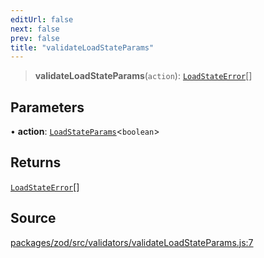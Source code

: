 ```yaml
---
editUrl: false
next: false
prev: false
title: "validateLoadStateParams"
---
```


> **validateLoadStateParams**(`action`): [`LoadStateError`](/reference/tevm/errors/type-aliases/loadstateerror/)[]

## Parameters

• **action**: [`LoadStateParams`](/reference/tevm/actions-types/type-aliases/loadstateparams/)\<`boolean`\>

## Returns

[`LoadStateError`](/reference/tevm/errors/type-aliases/loadstateerror/)[]

## Source

[packages/zod/src/validators/validateLoadStateParams.js:7](https://github.com/evmts/tevm-monorepo/blob/main/packages/zod/src/validators/validateLoadStateParams.js#L7)
